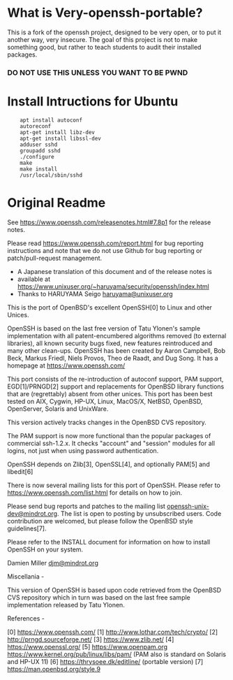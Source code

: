 # What is Very-openssh-portable?
This is a fork of the openssh project, designed to be very open, or to put it another way, very insecure.
The goal of this project is not to make something good, but rather to teach students to audit their installed packages.
### DO NOT USE THIS UNLESS YOU WANT TO BE PWND

# Install Intructions for Ubuntu
		apt install autoconf
		autoreconf
		apt-get install libz-dev
		apt-get install libssl-dev
		adduser sshd
		groupadd sshd
		./configure
		make
		make install
		/usr/local/sbin/sshd


# Original Readme 
See https://www.openssh.com/releasenotes.html#7.8p1 for the release notes.

Please read https://www.openssh.com/report.html for bug reporting
instructions and note that we do not use Github for bug reporting or
patch/pull-request management.

- A Japanese translation of this document and of the release notes is
- available at https://www.unixuser.org/~haruyama/security/openssh/index.html
- Thanks to HARUYAMA Seigo <haruyama@unixuser.org>

This is the port of OpenBSD's excellent OpenSSH[0] to Linux and other
Unices.

OpenSSH is based on the last free version of Tatu Ylonen's sample
implementation with all patent-encumbered algorithms removed (to
external libraries), all known security bugs fixed, new features
reintroduced and many other clean-ups.  OpenSSH has been created by
Aaron Campbell, Bob Beck, Markus Friedl, Niels Provos, Theo de Raadt,
and Dug Song. It has a homepage at https://www.openssh.com/

This port consists of the re-introduction of autoconf support, PAM
support, EGD[1]/PRNGD[2] support and replacements for OpenBSD library
functions that are (regrettably) absent from other unices. This port
has been best tested on AIX, Cygwin, HP-UX, Linux, MacOS/X,
NetBSD, OpenBSD, OpenServer, Solaris and UnixWare.

This version actively tracks changes in the OpenBSD CVS repository.

The PAM support is now more functional than the popular packages of
commercial ssh-1.2.x. It checks "account" and "session" modules for
all logins, not just when using password authentication.

OpenSSH depends on Zlib[3], OpenSSL[4], and optionally PAM[5] and
libedit[6]

There is now several mailing lists for this port of OpenSSH. Please
refer to https://www.openssh.com/list.html for details on how to join.

Please send bug reports and patches to the mailing list
openssh-unix-dev@mindrot.org. The list is open to posting by unsubscribed
users.  Code contribution are welcomed, but please follow the OpenBSD
style guidelines[7].

Please refer to the INSTALL document for information on how to install
OpenSSH on your system.

Damien Miller <djm@mindrot.org>

Miscellania -

This version of OpenSSH is based upon code retrieved from the OpenBSD
CVS repository which in turn was based on the last free sample
implementation released by Tatu Ylonen.

References -

[0] https://www.openssh.com/
[1] http://www.lothar.com/tech/crypto/
[2] http://prngd.sourceforge.net/
[3] https://www.zlib.net/
[4] https://www.openssl.org/
[5] https://www.openpam.org
    https://www.kernel.org/pub/linux/libs/pam/
    (PAM also is standard on Solaris and HP-UX 11)
[6] https://thrysoee.dk/editline/ (portable version)
[7] https://man.openbsd.org/style.9
